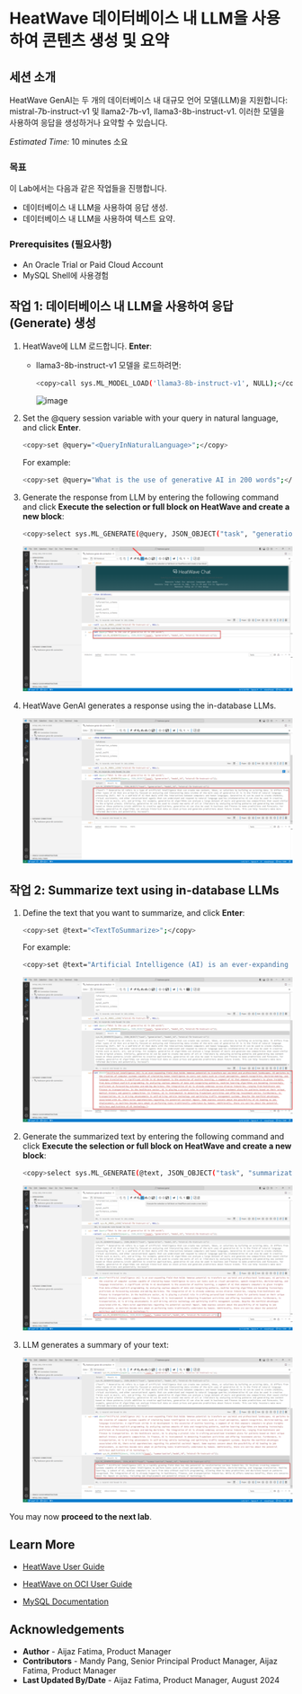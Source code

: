 # HeatWave 데이터베이스 내 LLM을 사용하여 콘텐츠 생성 및 요약

## 세션 소개

HeatWave GenAI는 두 개의 데이터베이스 내 대규모 언어 모델(LLM)을 지원합니다: mistral-7b-instruct-v1 및 llama2-7b-v1, llama3-8b-instruct-v1. 이러한 모델을 사용하여 응답을 생성하거나 요약할 수 있습니다.

_Estimated Time:_ 10 minutes 소요

### 목표

이 Lab에서는 다음과 같은 작업들을 진행합니다.

- 데이터베이스 내 LLM을 사용하여 응답 생성.
- 데이터베이스 내 LLM을 사용하여 텍스트 요약.

### Prerequisites (필요사항)

- An Oracle Trial or Paid Cloud Account
- MySQL Shell에 사용경험

## 작업 1:  데이터베이스 내 LLM을 사용하여 응답(Generate) 생성

1. HeatWave에 LLM 로드합니다. **Enter**:

    - llama3-8b-instruct-v1 모델을 로드하려면:

        ```bash
        <copy>call sys.ML_MODEL_LOAD('llama3-8b-instruct-v1', NULL);</copy>
        ```

        ![image](https://github.com/user-attachments/assets/aa1d6050-84b9-4314-9080-3a60e7d3d696)

2. Set the @query session variable with your query in natural language, and click **Enter**.

    ```bash
    <copy>set @query="<QueryInNaturalLanguage>";</copy>
    ```

    For example:
    
    ```bash
    <copy>set @query="What is the use of generative AI in 200 words";</copy>
    ```
3. Generate the response from LLM by entering the following command and click **Execute the selection or full block on HeatWave and create a new block**:

    ```bash
    <copy>select sys.ML_GENERATE(@query, JSON_OBJECT("task", "generation", "model_id", "mistral-7b-instruct-v1"));</copy>
    ```

    ![Generate response](./images/2-generate-response.png "Generate response")

4. HeatWave GenAI generates a response using the in-database LLMs.

    ![HeatWave GenAI output](./images/3-llm-ouput.png "HeatWave GenAI output")

## 작업 2: Summarize text using in-database LLMs

1. Define the text that you want to summarize, and click **Enter**:

    ```bash
    <copy>set @text="<TextToSummarize>";</copy>
    ```

    For example:
    ```bash
    <copy>set @text="Artificial Intelligence (AI) is an ever-expanding field that holds immense potential to transform our societal and professional landscapes. AI pertains to the creation of computer systems capable of simulating human intelligence to carry out tasks such as visual perception, speech recognition, decision-making, and language translation. A significant stride in AI development is the ascension of machine learning, a segment of AI that empowers computers to glean insights from data without explicit programming. By analyzing copious amounts of data and recognizing patterns, machine learning algorithms are becoming increasingly proficient at forecasting outcomes and making decisions. The integration of AI is already underway across diverse industries, ranging from healthcare and finance to transportation. In the healthcare sector, AI is playing a pivotal role in crafting personalized treatment plans for patients based on their unique medical history and genetic composition. In finance, AI is instrumental in detecting fraudulent activities and offering investment advice. Furthermore, in transportation, AI is driving advancements in self-driving vehicle technology and optimizing traffic management systems. Despite the manifold advantages associated with AI, there exist apprehensions regarding its potential societal impact. Some express concern about the possibility of AI leading to job displacement, as machines become more adept at performing tasks traditionally undertaken by humans. Additionally, there are worries about the potential malicious applications of AI technology.";</copy>
    ```

    ![Define text to summarize](./images/4-define-text-to-summarize.png "Define text to summarize")

2. Generate the summarized text by entering the following command and click **Execute the selection or full block on HeatWave and create a new block**:

    ```bash
    <copy>select sys.ML_GENERATE(@text, JSON_OBJECT("task", "summarization","model_id", "mistral-7b-instruct-v1"));</copy>
    ```

    ![Summarize text](./images/5-summarize-text.png "Summarize text")

 3. LLM generates a summary of your text:

    ![Summarized text](./images/6-summarized-text.png "Summarized text")


You may now **proceed to the next lab**.

## Learn More

- [HeatWave User Guide](https://dev.mysql.com/doc/heatwave/en/)

- [HeatWave on OCI User Guide](https://docs.oracle.com/en-us/iaas/mysql-database/index.html)

- [MySQL Documentation](https://dev.mysql.com/)


## Acknowledgements

- **Author** - Aijaz Fatima, Product Manager
- **Contributors** - Mandy Pang, Senior Principal Product Manager, Aijaz Fatima, Product Manager
- **Last Updated By/Date** - Aijaz Fatima, Product Manager, August 2024

